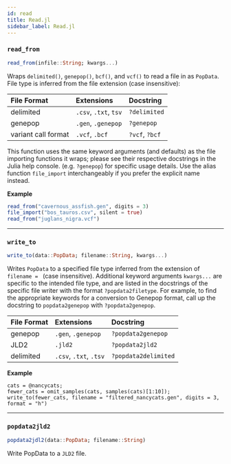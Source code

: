 ```yaml
---
id: read
title: Read.jl
sidebar_label: Read.jl
---
```


### `read_from`
```julia
read_from(infile::String; kwargs...)
```
Wraps `delimited()`, `genepop()`, `bcf()`, and `vcf()` to read a file in as `PopData`. File type is
inferred from the file extension (case insensitive):

| File Format         | Extensions            | Docstring      |
| :------------------ | :-------------------- | :------------- |
| delimited           | `.csv`, `.txt`, `tsv` | `?delimited`   |
| genepop             | `.gen`, `.genepop`    | `?genepop`     |
| variant call format | `.vcf`, `.bcf`        | `?vcf`, `?bcf` |

This function uses the same keyword arguments (and defaults) as the file importing functions it wraps; please see their respective docstrings in the Julia help console. (e.g. `?genepop`) for specific usage details. Use the alias function `file_import` interchangeably if you prefer the explicit name instead.

**Example**
```julia
read_from("cavernous_assfish.gen", digits = 3)
file_import("bos_tauros.csv", silent = true)
read_from("juglans_nigra.vcf")
```

----

### `write_to`
```julia
write_to(data::PopData; filename::String, kwargs...)
```
Writes `PopData` to a specified file type inferred from the extension of `filename = ` (case insensitive). Additional keyword
arguments `kwargs...` are specific to the intended file type, and are listed in the docstrings of the specific
file writer with the format `?popdata2filetype`. For example, to find the appropriate keywords for a conversion
to Genepop format, call up the docstring to `popdata2genepop` with `?popdata2genepop`.

| File Format | Extensions             | Docstring            |
| :---------- | :--------------------- | :------------------- |
| genepop     | `.gen`, `.genepop`     | `?popdata2genepop`   |
| JLD2        | `.jld2`                | `?popdata2jld2`      |
| delimited   | `.csv`, `.txt`, `.tsv` | `?popdata2delimited` |

**Example**
```
cats = @nancycats;
fewer_cats = omit_samples(cats, samples(cats)[1:10]);
write_to(fewer_cats, filename = "filtered_nancycats.gen", digits = 3, format = "h")
```

----

### `popdata2jld2`
```julia
popdata2jdl2(data::PopData; filename::String)
```
Write PopData to a `JLD2` file.
